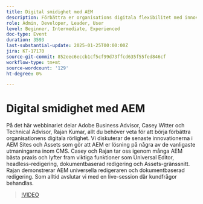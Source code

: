 ```yaml
---
title: Digital smidighet med AEM
description: Förbättra er organisations digitala flexibilitet med innovationer och bästa metoder från AEM Sites och Assets
role: Admin, Developer, Leader, User
level: Beginner, Intermediate, Experienced
doc-type: Event
duration: 3593
last-substantial-update: 2025-01-25T00:00:00Z
jira: KT-17170
source-git-commit: 852eec6eccb1cf5cf99d73ffcd635f55fed846cf
workflow-type: tm+mt
source-wordcount: '129'
ht-degree: 0%

---
```



# Digital smidighet med AEM

På det här webbinariet delar Adobe Business Advisor, Casey Witter och Technical Advisor, Rajan Kumar, allt du behöver veta för att börja förbättra organisationens digitala rörlighet. Vi diskuterar de senaste innovationerna i AEM Sites och Assets som gör att AEM er lösning på några av de vanligaste utmaningarna inom CMS. Casey och Rajan tar oss igenom många AEM bästa praxis och lyfter fram viktiga funktioner som Universal Editor, headless-redigering, dokumentbaserad redigering och Assets-gränssnitt. Rajan demonstrerar AEM universella redigeraren och dokumentbaserad redigering. Som alltid avslutar vi med en live-session där kundfrågor behandlas.

>[!VIDEO](https://video.tv.adobe.com/v/3443026/?learn=on&enablevpops)
